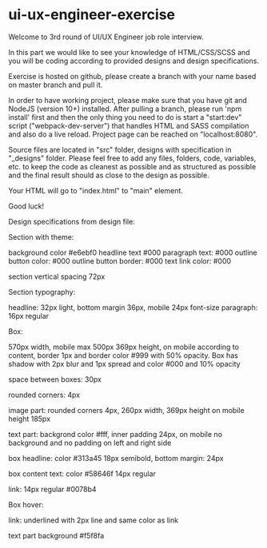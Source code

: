 # ui-ux-engineer-exercise
Welcome to 3rd round of UI/UX Engineer job role interview.

In this part we would like to see your knowledge of HTML/CSS/SCSS and you will be coding according to provided designs and design specifications.

Exercise is hosted on github, please create a branch with your name based on master branch and pull it.

In order to have working project, please make sure that you have git and NodeJS (version 10+) installed. After pulling a branch, please run 'npm install' first and then the only thing you need to do is start a "start:dev" script ("webpack-dev-server") that handles HTML and SASS compilation and also do a live reload. Project page can be reached on "localhost:8080".

Source files are located in "src" folder, designs with specification in "_designs" folder. Please feel free to add any files, folders, code, variables, etc. to keep the code as cleanest as possible and as structured as possible and the final result should as close to the design as possible.

Your HTML will go to "index.html" to "main" element.

Good luck!

Design specifications from design file:

Section with theme:

background color #e6ebf0
headline text #000
paragraph text: #000
outline button color: #000
outline button border: #000
text link color: #000

section vertical spacing 72px

Section typography:

headline:  32px light, bottom margin
36px, mobile 24px font-size 
paragraph: 16px regular

Box:

570px width, mobile max 500px
369px height, on mobile according
to content, border 1px and border
color #999 with 50% opacity. Box
has shadow with 2px blur and 1px
spread and color #000 and 10%
opacity 

space between boxes: 30px

rounded corners: 4px

image part: rounded corners 4px, 
260px width, 369px height  on mobile
height 185px

text part: backgrond color #fff, inner
padding 24px, on mobile no
background and no padding on left
and right side

box headline: color #313a45 18px
semibold, bottom margin: 24px 

box content text: color #58646f 14px
regular

link: 14px regular #0078b4

Box hover:

link: underlined with 2px line and
same color as link

text part background #f5f8fa
